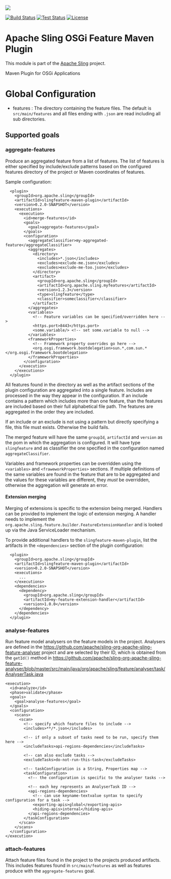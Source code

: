 [<img src="http://sling.apache.org/res/logos/sling.png"/>](http://sling.apache.org)

 [![Build Status](https://builds.apache.org/buildStatus/icon?job=sling-slingfeature-maven-plugin-1.8)](https://builds.apache.org/view/S-Z/view/Sling/job/sling-slingfeature-maven-plugin-1.8) [![Test Status](https://img.shields.io/jenkins/t/https/builds.apache.org/view/S-Z/view/Sling/job/sling-slingfeature-maven-plugin-1.8.svg)](https://builds.apache.org/view/S-Z/view/Sling/job/sling-slingfeature-maven-plugin-1.8/test_results_analyzer/) [![License](https://img.shields.io/badge/License-Apache%202.0-blue.svg)](https://www.apache.org/licenses/LICENSE-2.0)

# Apache Sling OSGi Feature Maven Plugin

This module is part of the [Apache Sling](https://sling.apache.org) project.

Maven Plugin for OSGi Applications

# Global Configuration

* features : The directory containing the feature files. The default is `src/main/features` and all files ending with `.json` are read including all sub directories.

## Supported goals

### aggregate-features

Produce an aggregated feature from a list of features. The list of features is either specified by include/exclude patterns based on the configured features directory of the project or Maven coordinates of features.

Sample configuration:

```
  <plugin>
    <groupId>org.apache.sling</groupId>
    <artifactId>slingfeature-maven-plugin</artifactId>
    <version>0.2.0-SNAPSHOT</version>
    <executions>
      <execution>
        <id>merge-features</id>
        <goals>
          <goal>aggregate-features</goal>
        </goals>
        <configuration>
          <aggregateClassifier>my-aggregated-feature</aggregateClassifier>
          <aggregates>
            <directory>
              <includes>*.json</includes>
              <excludes>exclude-me.json</excludes>
              <excludes>exclude-me-too.json</excludes>
            </directory>
            <artifact>
              <groupId>org.apache.sling</groupId>
              <artifactId>org.apache.sling.myfeatures</artifactId>
              <version>1.2.3</version>
              <type>slingfeature</type>
              <classifier>someclassifier</classifier>
            </artifact>
          </aggregates>
          <variables>
            <!-- Feature variables can be specified/overridden here -->
            <https.port>8443</https.port>
            <some.variable/> <!-- set some.variable to null -->
          </variables>
          <frameworkProperties>
            <!-- Framework property overrides go here -->
            <org.osgi.framework.bootdelegation>sun.*,com.sun.*</org.osgi.framework.bootdelegation>
          </frameworkProperties>
        </configuration>
      </execution>
    </executions>
  </plugin>  
```

All features found in the directory as well as the artifact sections of the plugin configuration are aggregated into a single feature. Includes are processed in the way they appear in the configuration. If an include contains a pattern which includes more than one feature, than the features are included based on their full alphabetical file path. The features are aggregated in the order they are included.

If an include or an exclude is not using a pattern but directly specifying a file, this file must exists. Otherwise the build fails.

The merged feature will have the same `groupId`, `artifactId` and `version` as the pom in which the aggregation is configured. It will have type `slingfeature` and as classifier the one specified in the configuration named `aggregateClassifier`.

Variables and framework properties can be overridden using the `<variables>` and
`<fraweworkProperties>` sections. If multiple definitions of the same variables are found
in the feature that are to be aggregated and the values for these variables are different,
they *must* be overridden, otherwise the aggregation will generate an error.


#### Extension merging

Merging of extensions is specific to the extension being merged. Handlers can be provided to implement the logic of extension merging. A handler needs to implement the `org.apache.sling.feature.builder.FeatureExtensionHandler` and is looked up via the Java ServiceLoader mechanism.

To provide additional handlers to the `slingfeature-maven-plugin`, list the artifacts in the `<dependencies>`
section of the plugin configuration:

```
  <plugin>
    <groupId>org.apache.sling</groupId>
    <artifactId>slingfeature-maven-plugin</artifactId>
    <version>0.2.0-SNAPSHOT</version>
    <executions>
      ...
    </executions>
    <dependencies>
      <dependency>
        <groupId>org.apache.sling</groupId>
        <artifactId>my-feature-extension-handler</artifactId>
        <version>1.0.0</version>
      </dependency>
    </dependencies>
  </plugin>  
```

### analyse-features
Run feature model analysers on the feature models in the project. Analysers are defined in the 
https://github.com/apache/sling-org-apache-sling-feature-analyser project and are selected by their ID, 
which is obtained from the `getId()` method in
https://github.com/apache/sling-org-apache-sling-feature-analyser/blob/master/src/main/java/org/apache/sling/feature/analyser/task/AnalyserTask.java

```
<execution>
  <id>analyze</id>
  <phase>validate</phase>
  <goals>
    <goal>analyse-features</goal>
  </goals>
  <configuration>
    <scans>
      <scan>
        <!-- specify which feature files to include -->
        <includes>**/*.json</includes>

        <!-- if only a subset of tasks need to be run, specify them here -->
        <includeTasks>api-regions-dependencies</includeTasks>

        <!-- can also exclude tasks -->
        <excludeTasks>do-not-run-this-task</excludeTasks>

        <!-- taskConfiguration is a String, Properties map -->
        <taskConfiguration>
          <!-- the configuration is specific to the analyser tasks -->

          <!-- each key represents an AnalyserTask ID -->
          <api-regions-dependencies>
            <!-- can use keyname-textvalue syntax to specify configuration for a task -->
            <exporting-apis>global</exporting-apis>
            <hiding-apis>internal</hiding-apis>
          </api-regions-dependencies>
        </taskConfiguration>
      </scan>
    </scans>
  </configuration>
</execution>
```

### attach-features
Attach feature files found in the project to the projects produced artifacts. This includes features
found in `src/main/features` as well as features produce with the `aggregate-features` goal.
